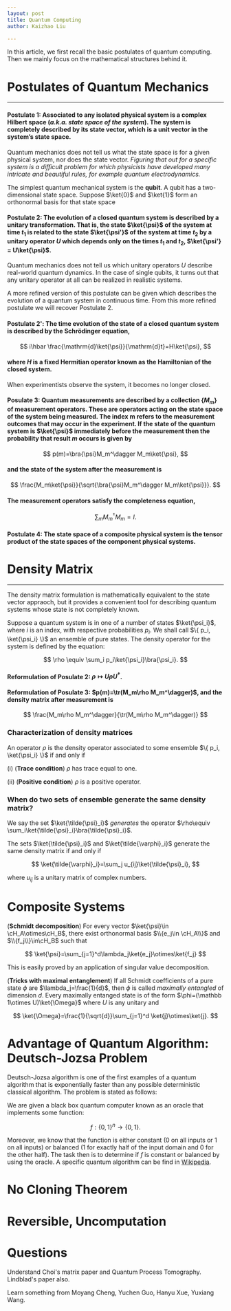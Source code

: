 ```yaml
---
layout: post
title: Quantum Computing
author: Kaizhao Liu

---
```


In this article, we first recall the basic postulates of quantum computing.
Then we mainly focus on the mathematical structures behind it.

# Postulates of Quantum Mechanics

---

#### Postulate 1: Associated to any isolated physical system is a complex Hilbert space (*a.k.a. state space of the system*). The system is completely described by its state vector, which is a unit vector in the system’s state space.

Quantum mechanics does not tell us what the state space is for a given physical system, nor does the state vector. *Figuring that out for a specific system is a difficult problem for which physicists have developed many intricate and beautiful rules, for example quantum electrodynamics.*

The simplest quantum mechanical system is the **qubit**. A qubit has a two-dimensional state space. Suppose $\ket{0}$ and $\ket{1}$ form an orthonormal basis for that state space


#### Postulate 2: The evolution of a closed quantum system is described by a unitary transformation. That is, the state $\ket{\psi}$ of the system at time $t_1$ is related to the state $\ket{\psi'}$ of the system at time $t_2$ by a unitary operator $U$ which depends only on the times $t_1$ and $t_2$, $\ket{\psi'} = U\ket{\psi}$.

Quantum mechanics does not tell us which unitary operators $U$ describe real-world quantum dynamics.
In the case of single qubits, it turns out that any unitary operator at all can be realized in realistic systems.

A more refined version of this postulate can be given which describes the evolution of a quantum system in continuous time. From this more refined postulate we will recover Postulate 2.

#### Postulate 2': The time evolution of the state of a closed quantum system is described by the Schr&#246;dinger equation,

$$
i\hbar \frac{\mathrm{d}\ket{\psi}}{\mathrm{d}t}=H\ket{\psi}, 
$$

#### where $H$ is a fixed Hermitian operator known as the Hamiltonian of the closed system.

When experimentists observe the system, it becomes no longer closed.

#### Posulate 3: Quantum measurements are described by a collection $\{M_m\}$ of measurement operators. These are operators acting on the state space of the system being measured. The index m refers to the measurement outcomes that may occur in the experiment. If the state of the quantum system is $\ket{\psi}$ immediately before the measurement then the probability that result $m$ occurs is given by 

$$
p(m)=\bra{\psi}M_m^\dagger M_m\ket{\psi},
$$

#### and the state of the system after the measurement is 

$$
\frac{M_m\ket{\psi}}{\sqrt{\bra{\psi}M_m^\dagger M_m\ket{\psi}}}.
$$

#### The measurement operators satisfy the completeness equation,

$$
\sum_m M_m^\dagger M_m =I.
$$

#### Postulate 4: The state space of a composite physical system is the tensor product of the state spaces of the component physical systems.



# Density Matrix

---

The density matrix formulation is mathematically equivalent to the state vector appraoch, but it provides a convenient tool for describing quantum systems whose state is not completely known.

Suppose a quantum system is in one of a number of states $\ket{\psi_i}$, where $i$ is an index, with respective probabilities $p_i$. We shall call $\{ p_i, \ket{\psi_i} \}$ an ensemble of pure states. The density operator for the system is defined by the equation:

$$
\rho \equiv \sum_i p_i\ket{\psi_i}\bra{\psi_i}.
$$

#### Reformulation of Posulate 2: $\rho \mapsto U\rho U^\dagger$.

#### Reformulation of Posulate 3: $p(m)=\tr(M_m\rho M_m^\dagger)$, and the density matrix after measurement is 

$$
\frac{M_m\rho M_m^\dagger}{\tr(M_m\rho M_m^\dagger)}
$$



### Characterization of density matrices

An operator $\rho$ is the density operator associated to some ensemble $\{ p_i, \ket{\psi_i} \}$ if and only if 

(i) (**Trace condition**) $\rho$ has trace equal to one.

(ii) (**Positive condition**) $\rho$ is a positive operator.

### When do two sets of ensemble generate the same density matrix?

We say the set $\ket{\tilde{\psi}_i}$ *generates* the operator $\rho\equiv \sum_i\ket{\tilde{\psi}_i}\bra{\tilde{\psi}_i}$.

The sets $\ket{\tilde{\psi}_i}$ and $\ket{\tilde{\varphi}_i}$ generate the same density matrix if and only if 

$$
\ket{\tilde{\varphi}_i}=\sum_j u_{ij}\ket{\tilde{\psi}_i},
$$

where $u_{ij}$ is a unitary matrix of complex numbers.


# Composite Systems 

(**Schmidt decomposition**) For every vector $\ket{\psi}\in \cH_A\otimes\cH_B$, there exist orthonormal basis $\\{e_j\in \cH_A\\}$ and $\\{f_j\\}\in\cH_B$ such that 

$$
\ket{\psi}=\sum_{j=1}^d\lambda_j\ket{e_j}\otimes\ket{f_j}
$$


This is easily proved by an application of singular value decomposition.

(**Tricks with maximal entanglement**) If all Schmidt coefficients of a pure state $\phi$ are $\lambda_j=\frac{1}{d}$, then $\phi$ is called *maximally entangled* of dimension $d$. Every maximally entanged state is of the form $\phi=(\mathbb 1\otimes U)\ket{\Omega}$ where $U$ is any unitary and 

$$
\ket{\Omega}=\frac{1}{\sqrt{d}}\sum_{j=1}^d \ket{j}\otimes\ket{j}.
$$


# Advantage of Quantum Algorithm: Deutsch-Jozsa Problem

Deutsch-Jozsa algorithm is one of the first examples of a quantum algorithm that is exponentially faster than any possible deterministic classical algorithm.
The problem is stated as follows:

We are given a black box quantum computer known as an oracle that implements some function:

$$
f:\{0,1\}^n\to\{0,1\}.
$$

Moreover, we know that the function is either constant (0 on all inputs or 1 on all inputs) or balanced (1 for exactly half of the input domain and 0 for the other half).
The task then is to determine if $f$ is constant or balanced by using the oracle. A specific quantum algorithm can be find in [Wikipedia](https://en.wikipedia.org/wiki/Deutsch-Jozsa_algorithm).

# No Cloning Theorem


# Reversible, Uncomputation


# Questions 

Understand Choi's matrix paper and Quantum Process Tomography. Lindblad's paper also.

Learn something from Moyang Cheng, Yuchen Guo, Hanyu Xue, Yuxiang Wang.